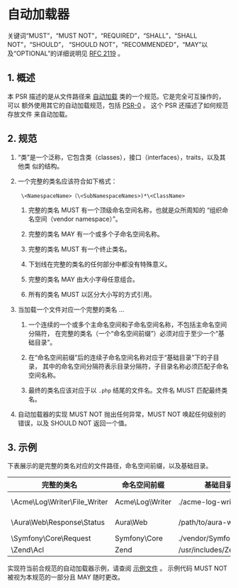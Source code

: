 # 自动加载器

关键词“MUST”，“MUST NOT”，“REQUIRED”，“SHALL”，“SHALL NOT”，“SHOULD”，
“SHOULD NOT”，“RECOMMENDED”，“MAY”以及“OPTIONAL”的详细说明见 [RFC 2119](http://tools.ietf.org/html/rfc2119) 。


## 1. 概述

本 PSR 描述的是从文件路径来 [自动加载][] 类的一个规范。它是完全可互操作的，可以
额外使用其它的自动加载规范，包括 [PSR-0][] 。 这个 PSR 还描述了如何规范存放文件
来自动加载。


## 2. 规范

1. “类”是一个泛称，它包含类（classes），接口（interfaces），traits，以及其他类
   似的结构。

2. 一个完整的类名应该符合如下格式：

        \<NamespaceName>（\<SubNamespaceNames>)*\<ClassName>

    1. 完整的类名 MUST 有一个顶级命名空间名称，也就是众所周知的 “组织命名空间（vendor namespace）”。

    2. 完整的类名 MAY 有一个或多个子命名空间名称。

    3. 完整的类名 MUST 有一个终止类名。

    4. 下划线在完整的类名的任何部分中都没有特殊意义。

    5. 完整的类名 MAY 由大小字母任意组合。

    6. 所有的类名 MUST 以区分大小写的方式引用。

3. 当加载一个文件对应一个完整的类名 ...

    1. 一个连续的一个或多个主命名空间和子命名空间名称，不包括主命名空间分隔符，
       在完整的类名（一个“命名空间前缀”）必须对应于至少一个“基础目录”。

    2. 在“命名空间前缀”后的连续子命名空间名称对应于“基础目录”下的子目录，
       其中的命名空间分隔符表示目录分隔符，子目录名称必须匹配子命名空间名称。

    3. 最终的类名应该对应于以 `.php` 结尾的文件名。文件名 MUST 匹配最终类名。

4. 自动加载器的实现 MUST NOT 抛出任何异常，MUST NOT 唤起任何级别的错误，以及
   SHOULD NOT 返回一个值。


## 3. 示例

下表展示的是完整的类名对应的文件路径，命名空间前缀，以及基础目录。

| 完整的类名                    | 命名空间前缀       | 基础目录                 | 文件路径
| ----------------------------- |--------------------|--------------------------|-------------------------------------------
| \Acme\Log\Writer\File_Writer  | Acme\Log\Writer    | ./acme-log-writer/lib/   | ./acme-log-writer/lib/File_Writer.php
| \Aura\Web\Response\Status     | Aura\Web           | /path/to/aura-web/src/   | /path/to/aura-web/src/Response/Status.php
| \Symfony\Core\Request         | Symfony\Core       | ./vendor/Symfony/Core/   | ./vendor/Symfony/Core/Request.php
| \Zend\Acl                     | Zend               | /usr/includes/Zend/      | /usr/includes/Zend/Acl.php

实现符当前合规范的自动加载器示例，请查阅 [示例文件][] 。
示例代码 MUST NOT 被视为本规范的一部分且 MAY 随时更改。

[自动加载]: http://php.net/autoload
[PSR-0]: https://github.com/php-fig/fig-standards/blob/master/accepted/PSR-0.md
[示例文件]: https://github.com/php-fig/fig-standards/blob/master/accepted/PSR-4-autoloader-examples.md

